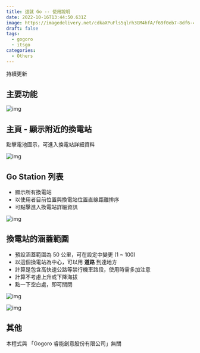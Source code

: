 ```yaml
---
title: 這就 Go -- 使用說明
date: 2022-10-16T13:44:50.631Z
image: https://imagedelivery.net/cdkaXPuFls5qlrh3GM4hfA/f69f0eb7-8df6-42c2-7cd5-c8499f2e8f00/public
draft: false
tags:
  - gogoro
  - itsgo
categories:
  - Others
---
```


持續更新

<!--more-->

## 主要功能

![img](https://imagedelivery.net/cdkaXPuFls5qlrh3GM4hfA/fe62dea5-6895-41d6-0d77-aea084d0a400/public)

## 主頁 - 顯示附近的換電站

點擊電池圖示，可進入換電站詳細資料

![img](https://imagedelivery.net/cdkaXPuFls5qlrh3GM4hfA/501bf8bd-ad8e-4ebf-77b5-9e593effe500/public)

## Go Station 列表

- 顯示所有換電站
- 以使用者目前位置與換電站位置直線距離排序
- 可點擊進入換電站詳細資訊

![img](https://imagedelivery.net/cdkaXPuFls5qlrh3GM4hfA/cc6dc1f6-37e6-4825-b1e0-ca390f7cf200/public)

## 換電站的涵蓋範圍

- 預設涵蓋範圍為 50 公里，可在設定中變更 (1 ~ 100)
- 以這個換電站為中心，可以用 **道路** 到達地方
- 計算是包含高快速公路等禁行機車路段，使用時需多加注意
- 計算不考慮上升或下降海拔
- 點一下空白處，即可關閉

![img](https://imagedelivery.net/cdkaXPuFls5qlrh3GM4hfA/83e32a54-f6fc-49f2-3d36-6fdead20a200/public)

![img](https://imagedelivery.net/cdkaXPuFls5qlrh3GM4hfA/934c92d3-257c-4816-ccb5-9ee5d8e16000/public)

## 其他

本程式與 「Gogoro 睿能創意股份有限公司」無關
